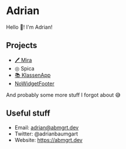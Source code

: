 # Adrian

Hello 👋! I'm Adrian!

## Projects

- [🖊 Mira](https://mira.fliney.eu)
- ◎ Spica
- [📚 KlassenApp](https://klassenappd.de)
- [NoWidgetFooter](https://github.com/adrianbaumgart/NoWidgetFooter)

And probably some more stuff I forgot about 😅

## Useful stuff

- Email: adrian@abmgrt.dev
- Twitter: @adrianbaumgart
- Website: https://abmgrt.dev
